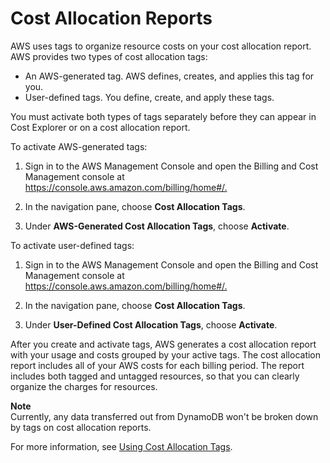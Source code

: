 # Cost Allocation Reports<a name="CostAllocationReports"></a>

AWS uses tags to organize resource costs on your cost allocation report\. AWS provides two types of cost allocation tags:
+ An AWS\-generated tag\. AWS defines, creates, and applies this tag for you\.
+ User\-defined tags\. You define, create, and apply these tags\.

You must activate both types of tags separately before they can appear in Cost Explorer or on a cost allocation report\. 

 To activate AWS\-generated tags: 

1.  Sign in to the AWS Management Console and open the Billing and Cost Management console at [https://console\.aws\.amazon\.com/billing/home\#/\.](https://console.aws.amazon.com/billing/home#/.) 

1.  In the navigation pane, choose **Cost Allocation Tags**\. 

1.  Under **AWS\-Generated Cost Allocation Tags**, choose **Activate**\. 

 To activate user\-defined tags: 

1.  Sign in to the AWS Management Console and open the Billing and Cost Management console at [https://console\.aws\.amazon\.com/billing/home\#/\.](https://console.aws.amazon.com/billing/home#/.) 

1.  In the navigation pane, choose **Cost Allocation Tags**\. 

1.  Under **User\-Defined Cost Allocation Tags**, choose **Activate**\. 

 After you create and activate tags, AWS generates a cost allocation report with your usage and costs grouped by your active tags\. The cost allocation report includes all of your AWS costs for each billing period\. The report includes both tagged and untagged resources, so that you can clearly organize the charges for resources\. 

**Note**  
 Currently, any data transferred out from DynamoDB won't be broken down by tags on cost allocation reports\. 

 For more information, see [Using Cost Allocation Tags](https://docs.aws.amazon.com/awsaccountbilling/latest/aboutv2/cost-alloc-tags.html)\. 